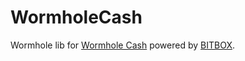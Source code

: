 # WormholeCash

Wormhole lib for [Wormhole Cash](http://wormhole.cash) powered by [BITBOX](https://developer.bitcoin.com/bitbox.html).
